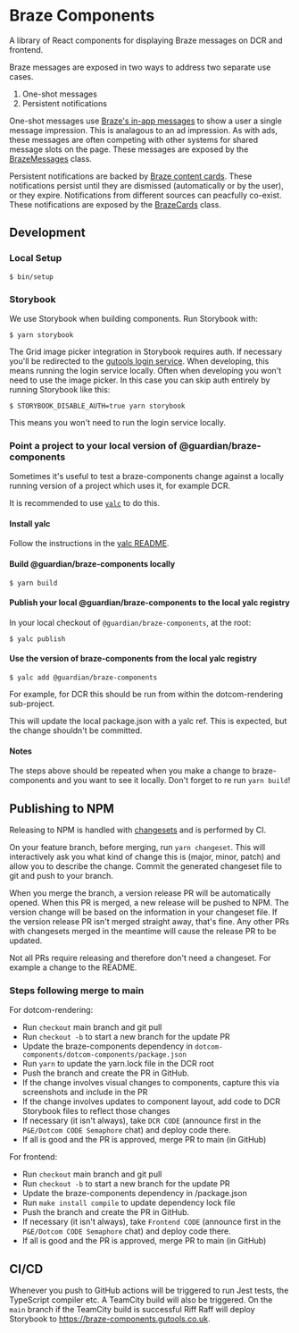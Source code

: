 # Braze Components

A library of React components for displaying Braze messages on DCR and
frontend.

Braze messages are exposed in two ways to address two separate use cases.

1. One-shot messages
2. Persistent notifications

One-shot messages use
[Braze's in-app messages](https://www.braze.com/docs/developer_guide/platform_integration_guides/web/in-app_messaging/overview/)
to show a user a single message impression. This is analagous to an ad
impression. As with ads, these messages are often competing with other
systems for shared message slots on the page. These messages are exposed
by the [BrazeMessages](src/logic/BrazeMessages.tsx) class.

Persistent notifications are backed by
[Braze content cards](https://www.braze.com/docs/developer_guide/platform_integration_guides/web/content_cards/data_models/).
These notifications persist until they are dismissed (automatically or by
the user), or they expire. Notifications from different sources can
peacfully co-exist. These notifications are exposed by the
[BrazeCards](src/logic/BrazeCards.ts) class.

## Development

### Local Setup

```
$ bin/setup
```

### Storybook

We use Storybook when building components. Run Storybook with:

```
$ yarn storybook
```

The Grid image picker integration in Storybook requires auth. If necessary
you'll be redirected to the [gutools login service]. When developing, this means
running the login service locally. Often when developing you won't need to use
the image picker. In this case you can skip auth entirely by running Storybook
like this:

```
$ STORYBOOK_DISABLE_AUTH=true yarn storybook
```

This means you won't need to run the login service locally.

[gutools login service]: https://github.com/guardian/login.gutools

### Point a project to your local version of @guardian/braze-components

Sometimes it's useful to test a braze-components change against a locally
running version of a project which uses it, for example DCR.

It is recommended to use [`yalc`](https://github.com/wclr/yalc) to do this.

#### Install yalc

Follow the instructions in the [yalc README](https://github.com/wclr/yalc#installation).

#### Build @guardian/braze-components locally

```
$ yarn build
```

#### Publish your local @guardian/braze-components to the local yalc registry

In your local checkout of `@guardian/braze-components`, at the root:

```
$ yalc publish
```

#### Use the version of braze-components from the local yalc registry

```
$ yalc add @guardian/braze-components
```

For example, for DCR this should be run from within the dotcom-rendering
sub-project.

This will update the local package.json with a yalc ref. This is expected, but
the change shouldn't be committed.

#### Notes

The steps above should be repeated when you make a change to braze-components
and you want to see it locally. Don't forget to re run `yarn build`!

## Publishing to NPM

Releasing to NPM is handled with [changesets] and is performed by CI.

On your feature branch, before merging, run `yarn changeset`. This will
interactively ask you what kind of change this is (major, minor, patch) and
allow you to describe the change. Commit the generated changeset file to git and
push to your branch.

When you merge the branch, a version release PR will be automatically opened.
When this PR is merged, a new release will be pushed to NPM. The version change
will be based on the information in your changeset file. If the version release
PR isn't merged straight away, that's fine. Any other PRs with changesets merged
in the meantime will cause the release PR to be updated.

Not all PRs require releasing and therefore don't need a changeset. For example
a change to the README.

[changesets]: https://github.com/changesets/changesets

### Steps following merge to main

For dotcom-rendering:
-   Run `checkout` main branch and git pull
-   Run `checkout -b` to start a new branch for the update PR
-   Update the braze-components dependency in `dotcom-components/dotcom-components/package.json`
-   Run `yarn` to update the yarn.lock file in the DCR root
-   Push the branch and create the PR in GitHub. 
-   If the change involves visual changes to components, capture this via screenshots and include in the PR
-   If the change involves updates to component layout, add code to DCR Storybook files to reflect those changes
-   If necessary (it isn't always), take `DCR CODE` (announce first in the `P&E/Dotcom CODE Semaphore` chat) and deploy code there.
-   If all is good and the PR is approved, merge PR to main (in GitHub)

For frontend:
-   Run `checkout` main branch and git pull
-   Run `checkout -b` to start a new branch for the update PR
-   Update the braze-components dependency in /package.json
-   Run `make install compile` to update dependency lock file
-   Push the branch and create the PR in GitHub. 
-   If necessary (it isn't always), take `Frontend CODE` (announce first in the `P&E/Dotcom CODE Semaphore` chat) and deploy code there.
-   If all is good and the PR is approved, merge PR to main (in GitHub)

## CI/CD

Whenever you push to GitHub actions will be triggered to run Jest tests, the
TypeScript compiler etc. A TeamCity build will also be triggered. On the `main`
branch if the TeamCity build is successful Riff Raff will deploy Storybook to
https://braze-components.gutools.co.uk.
